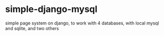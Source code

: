 # simple-django-mysql
simple page system on django, to work with 4  databases, with local mysql and sqlite, and two others
